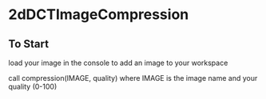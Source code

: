 # 2dDCTImageCompression

## To Start
load your image in the console to add an image to your workspace

call compression(IMAGE, quality) where IMAGE is the image name and your quality (0-100)

